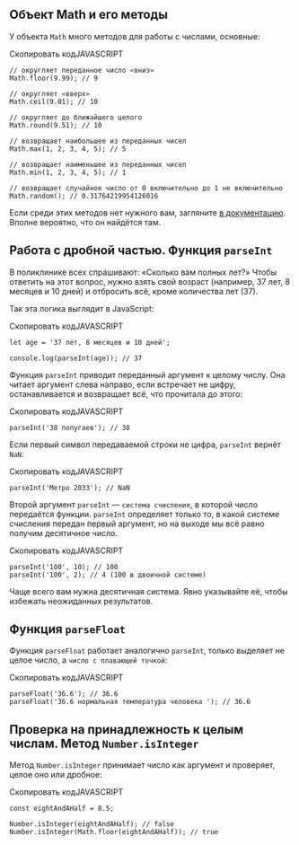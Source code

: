

## Объект Math и его методы

У объекта `Math` много методов для работы с числами, основные:

Скопировать кодJAVASCRIPT

```
// округляет переданное число «вниз»
Math.floor(9.99); // 9

// округляет «вверх»
Math.ceil(9.01); // 10

// округляет до ближайшего целого
Math.round(9.51); // 10

// возвращает наибольшее из переданных чисел
Math.max(1, 2, 3, 4, 5); // 5

// возвращает наименьшее из переданных чисел
Math.min(1, 2, 3, 4, 5); // 1

// возвращает случайное число от 0 включительно до 1 не включительно
Math.random(); // 0.31764219954126016 
```

Если среди этих методов нет нужного вам, загляните [в документацию](https://developer.mozilla.org/ru/docs/Web/JavaScript/Reference/Global_Objects/Math). Вполне вероятно, что он найдётся там.

## Работа с дробной частью. Функция `parseInt`

В поликлинике всех спрашивают: «Сколько вам полных лет?» Чтобы ответить на этот вопрос, нужно взять свой возраст (например, 37 лет, 8 месяцев и 10 дней) и отбросить всё, кроме количества лет (37).

Так эта логика выглядит в JavaScript:

Скопировать кодJAVASCRIPT

```
let age = '37 лет, 8 месяцев и 10 дней';

console.log(parseInt(age)); // 37 
```

Функция `parseInt` приводит переданный аргумент к целому числу. Она читает аргумент слева направо, если встречает не цифру, останавливается и возвращает всё, что прочитала до этого:

Скопировать кодJAVASCRIPT

```
parseInt('38 попугаев'); // 38 
```

Если первый символ передаваемой строки не цифра, `parseInt` вернёт `NaN`:

Скопировать кодJAVASCRIPT

```
parseInt('Метро 2033'); // NaN 
```

Второй аргумент `parseInt` — `система счисления`, в которой число передаётся функции. `parseInt` определяет только то, в какой системе счисления передан первый аргумент, но на выходе мы всё равно получим десятичное число.

Скопировать кодJAVASCRIPT

```
parseInt('100', 10); // 100
parseInt('100', 2); // 4 (100 в двоичной системе) 
```

Чаще всего вам нужна десятичная система. Явно указывайте её, чтобы избежать неожиданных результатов.

## Функция `parseFloat`

Функция `parseFloat` работает аналогично `parseInt`, только выделяет не целое число, а `число с плавающей точкой`:

Скопировать кодJAVASCRIPT

```
parseFloat('36.6'); // 36.6
parseFloat('36.6 нормальная температура человека '); // 36.6 
```

## Проверка на принадлежность к целым числам. Метод `Number.isInteger`

Метод `Number.isInteger` принимает число как аргумент и проверяет, целое оно или дробное:

Скопировать кодJAVASCRIPT

```
const eightAndAHalf = 8.5;

Number.isInteger(eightAndAHalf); // false
Number.isInteger(Math.floor(eightAndAHalf)); // true 
```